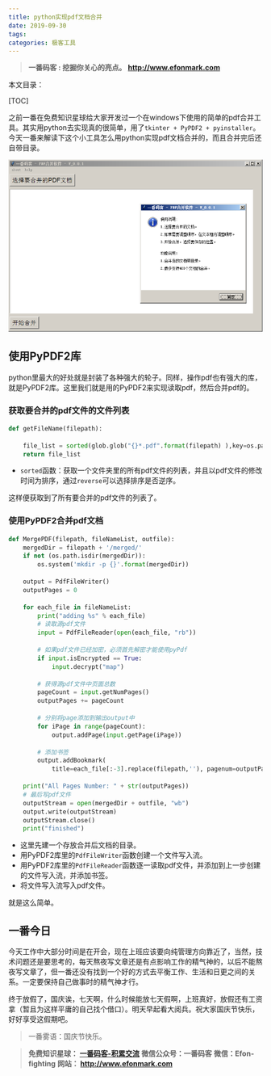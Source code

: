 ```yaml
---
title: python实现pdf文档合并
date: 2019-09-30
tags: 
categories: 极客工具
---
```


> **一番码客 : 挖掘你关心的亮点。**
> **http://www.efonmark.com**

本文目录：

[TOC]

<!--more-->

之前一番在免费知识星球给大家开发过一个在windows下使用的简单的pdf合并工具。其实用python去实现真的很简单，用了`tkinter + PyPDF2 + pyinstaller`。今天一番来解读下这个小工具怎么用python实现pdf文档合并的，而且合并完后还自带目录。

![](2019-09-30-python实现pdf文档合并/pdf01.png)

## 使用PyPDF2库

python里最大的好处就是封装了各种强大的轮子。同样，操作pdf也有强大的库，就是PyPDF2库。这里我们就是用的PyPDF2来实现读取pdf，然后合并pdf的。

### 获取要合并的pdf文件的文件列表

```python
def getFileName(filepath):

    file_list = sorted(glob.glob("{}*.pdf".format(filepath) ),key=os.path.getmtime, reverse=False)
    return file_list
```

* `sorted`函数：获取一个文件夹里的所有pdf文件的列表，并且以pdf文件的修改时间为排序，通过`reverse`可以选择排序是否逆序。

这样便获取到了所有要合并的pdf文件的列表了。

### 使用PyPDF2合并pdf文档

```python
def MergePDF(filepath, fileNameList, outfile):
    mergedDir = filepath + '/merged/'
    if not (os.path.isdir(mergedDir)):
        os.system('mkdir -p {}'.format(mergedDir))

    output = PdfFileWriter()
    outputPages = 0

    for each_file in fileNameList:
        print("adding %s" % each_file)
        # 读取源pdf文件
        input = PdfFileReader(open(each_file, "rb"))

        # 如果pdf文件已经加密，必须首先解密才能使用pyPdf
        if input.isEncrypted == True:
            input.decrypt("map")

        # 获得源pdf文件中页面总数
        pageCount = input.getNumPages()
        outputPages += pageCount

        # 分别将page添加到输出output中
        for iPage in range(pageCount):
            output.addPage(input.getPage(iPage))

        # 添加书签
        output.addBookmark(
            title=each_file[:-3].replace(filepath,''), pagenum=outputPages - pageCount)

    print("All Pages Number: " + str(outputPages))
    # 最后写pdf文件
    outputStream = open(mergedDir + outfile, "wb")
    output.write(outputStream)
    outputStream.close()
    print("finished")
```

* 这里先建一个存放合并后文档的目录。
* 用PyPDF2库里的`PdfFileWriter`函数创建一个文件写入流。
* 用PyPDF2库里的`PdfFileReader`函数逐一读取pdf文件，并添加到上一步创建的文件写入流，并添加书签。
* 将文件写入流写入pdf文件。

就是这么简单。

## 一番今日

今天工作中大部分时间是在开会，现在上班应该要向纯管理方向靠近了，当然，技术问题还是要思考的，每天熬夜写文章还是有点影响工作的精气神的，以后不能熬夜写文章了，但一番还没有找到一个好的方式去平衡工作、生活和日更之间的关系。一定要保持自己做事时的精气神才行。

终于放假了，国庆诶，七天啊，什么时候能放七天假啊，上班真好，放假还有工资拿（暂且为这样平庸的自己找个借口）。明天早起看大阅兵。祝大家国庆节快乐，好好享受这假期吧。

> 一番雾语：国庆节快乐。



> **免费知识星球： [一番码客-积累交流]([wwww](https://t.zsxq.com/NRVBURr))**
> **微信公众号：一番码客**
> **微信：Efon-fighting**
> **网站： http://www.efonmark.com**